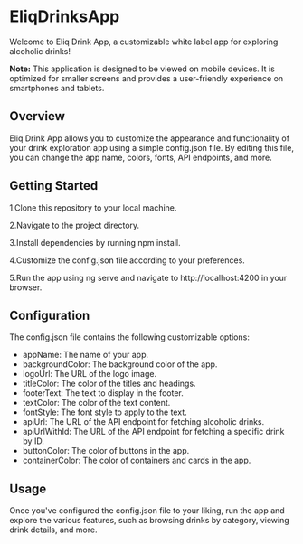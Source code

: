 # EliqDrinksApp

Welcome to Eliq Drink App, a customizable white label app for exploring alcoholic drinks!

**Note:** This application is designed to be viewed on mobile devices. It is optimized for smaller screens and provides a user-friendly experience on smartphones and tablets.


## Overview

Eliq Drink App allows you to customize the appearance and functionality of your drink exploration app using a simple config.json file. By editing this file, you can change the app name, colors, fonts, API endpoints, and more.

## Getting Started

1.Clone this repository to your local machine.

2.Navigate to the project directory.

3.Install dependencies by running npm install.

4.Customize the config.json file according to your preferences.

5.Run the app using ng serve and navigate to http://localhost:4200 in your browser.

## Configuration

The config.json file contains the following customizable options:

* appName: The name of your app.
* backgroundColor: The background color of the app.
* logoUrl: The URL of the logo image.
* titleColor: The color of the titles and headings.
* footerText: The text to display in the footer.
* textColor: The color of the text content.
* fontStyle: The font style to apply to the text.
* apiUrl: The URL of the API endpoint for fetching alcoholic drinks.
* apiUrlWithId: The URL of the API endpoint for fetching a specific drink by ID.
* buttonColor: The color of buttons in the app.
* containerColor: The color of containers and cards in the app.

## Usage

Once you've configured the config.json file to your liking, run the app and explore the various features, such as browsing drinks by category, viewing drink details, and more.

